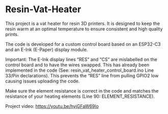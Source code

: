# Resin-Vat-Heater
This project is a vat heater for resin 3D printers. It is designed to keep the resin warm at an optimal temperature to ensure consistent and high quality prints.

The code is developed for a custom control board based on an ESP32-C3 and an E-Ink (E-Paper) display module.

Important:
The E-Ink display lines “RES” and “CS” are mislabelled on the control board and to have the wires swapped. This has already been implemented in the code (See: resin_vat_heater_control_board.ino Line 33/Pin declarations). This prevents the “RES” line from pulling GPIO2 low causing issues uploading the code.

Make sure the element resistance is correct in the code and matches the resistance of your heating elements (Line 90: ELEMENT_RESISTANCE). 

Project video: https://youtu.be/hyjGFaW69lo
 
